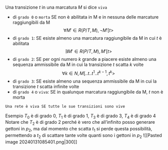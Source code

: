 Una transizione $t$ in una marcatura $M$ si dice `viva`
- di `grado 0` o `morta` SE non è abilitata in M e in nessuna delle marcature raggiungibili da M
$$\forall M' \in R(P/T, M), \neg M'[t>$$
- di `grado 1`: SE esiste almeno una marcatura raggiungibile da M in cui $t$ è abilitata
$$\exists M' \in R(P/T, M), M'[t>$$
- di `grado 2`: SE per ogni numero $k$ grande a piacere esiste almeno una sequenza ammissibile da M in cui la transizione $t$ scatta $k$ volte
$$\forall k \in N, M[..t..t^1..t^{k-1},t^k>$$
- di `grado 3`: SE esiste almeno una sequenza ammissibile da M in cui la transizione $t$ scatta infinite volte
- di `grado 4` o `viva`: SE in qualunque marcatura raggiungibile da M, $t$ non è morta

`Una rete è viva SE tutte le sue transizioni sono vive`

Esempio
$T_0$ è di grado 0, $T_1$ è di grado 1, $T_3$ è di grado 3, $T_4$ è di grado 4
Notare che $T_2$ è di grado 2 perché è vero che all’infinito posso generare gettoni in $p_2$, ma dal momento che scatta $t_1$ si perde questa possibilità, permettendo a $t_2$ di scattare tante volte quanti sono i gettoni in $p_2$
![[Pasted image 20240131085401.png|300]]